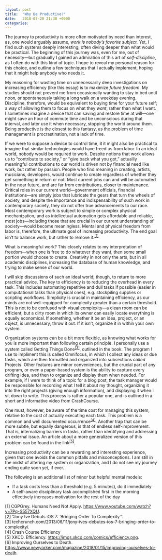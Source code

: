 ```yaml
---
layout: post
title:  "Why Be Productive?"
date:   2018-07-20 21:38 +0900
categories:
---
```


The journey to productivity is more often motivated by need than interest, as, one would arguably assume, *work is nobody’s favorite subject.* Yet, I find such systems deeply interesting, often diving deeper than what would be practical. The beginning of this journey was, even for me, out of necessity—but gradually I gained an admiration of this art of *self-discipline*, as I often do with this kind of topic. I hope to reveal my personal reason for this choice, and outline a few techniques that I actually implement, hoping that it might help anybody who needs it.

My reasoning for wasting time on unnecessarily deep investigations on increasing efficiency (like this essay) is to maximize *future freedom*. My studies should not prevent me from occasionally wanting to stay in bed until noon, or spontaneously taking a long walk on a weekday evening. Discipline, therefore, would be equivalent to buying time for your future self; a way of allowing them to focus on what they *want*, rather than what I want. I sometimes imagine a device that can saving and restore time at will—one might save an hour of commute time and be unconscious during that interval, and later use it when necessary, stopping the world around them. Being productive is the closest to this fantasy, as the problem of time management is procrastination, not a lack of time.

If we were to suppose a device to control time, it it might also be practical to imagine that similar technologies would have freed us from labor. In an ideal world, nobody would be required to work. Despite notions that work allows us to “contribute to society,” or "give back what you got,” actuallly meaningful contributions to our world is driven not by financial need like work, but rather by passion. People who find meaning in creating, artists, musicians, developers, would continue to create regardless of whether they get something in return or not. Most current jobs can and will be automated in the near future, and are far from contributions, closer to maintenance. Critical roles in our current world—government officials, financial institutions—are simply jobs that lubricate the gears that turn the wheels of society, and despite the importance and indispensability of such work in contemporary society, they do not offer true advancements to our race. Most contemporary work is subject to simple or complex physical mechanization, and as intellectual automation gets affordable and reliable, most jobs—including those that are crucial in our current understanding of society—would become meaningless. Mental and physical freedom from labor is, therefore, the ultimate goal of increasing productivity. The end goal isn’t to balance work, but rather to remove it.<sup>[[1]](#1)</sup>

What is meaningful work? This closely relates to my interpretation of freedom—when one is free to do whatever they want, then some small portion would choose to create. Creativity in not only the arts, but in all academic disciplines, increasing the database of human knowledge, and trying to make sense of our world.

I will skip discussions of such an ideal world, though, to return to more practical advice. The key to efficiency is to reducing the overhead in every task. This includes automating repetitive and dull tasks if possible (easier in computational tasks than physical ones), e.g. stockpiling supplies or scripting workflows. Simplicity is crucial in maintaining efficiency, as our minds are not well-equipped for complexity greater than a certain threshold. This is not to be confused with visual complexity—a clean room can be efficient, but a dirty room in which its owner can easily locate everything is equally economical. If something, whether it be an idea, project, or an object, is unnecessary, throw it out. If it isn’t, organize it in within your own system.

Organization systems can be a bit more flexible, as knowing what works for you is more important than following certain principle. I personally use a system called Getting Things Done<sup>[[3]](#3)</sup>, outlined in the book. The program I use to impliment this is called Omnifocus, in which I collect any ideas or due tasks, which are then formatted and organized into subsections *called* Projects. Other features are minor conveniences, but the crucial part of any program, or even a paper-based system is the ability to capture every drifting idea, and then to organize and display them when needed. For example, if I were to think of a topic for a blog post, the task manager would be responsible for recording what I tell it about my thought, organizing it into the right projects (giving enough information), and displaying it when I sit down to write. This process is rather a popular one, and is outlined in a short and informative video from CrashCourse.

One must, however, be aware of the time cost for managing this system, relative to the cost of actually executing each task. This problem is a common and well documented occurrence<sup>[[4]](#4)</sup>. Another trap that can be more subtle, but equally dangerous, is that of endless self-improvement. That is, internalizing barriers in tasks, rather than identifying and addressing an external issue. An article about a more generalized version of this problem can be found in the link<sup>[[5]](#5)</sup>.

Increasing productivity can be a rewarding and interesting experience, given that one avoids the common pitfalls and misconceptions. I am still in the midst of altering my system or organization, and I do not see my journey ending quite soon yet, if ever.

The following is an additional list of minor but helpful mental models:
- If a task costs less than a threshold (e.g. 5 minutes), do it immediately
- A self-aware disciplinary task accomplished first in the morning effectively increases motivation for the rest of the day


<a name="1">[1]</a> CGPGrey. Humans Need Not Apply. https://www.youtube.com/watch?v=7Pq-S557XQU. <br />
<a name="2">[2]</a> “Jony Ive Debuts iOS 7: ‘Bringing Order To Complexity’”. <br />
<a name="3">[3]</a> techcrunch.com/2013/06/11/jony-ives-debutes-ios-7-bringing-order-to-complexity/. <br />
<a name="4">[4]</a> Crash Course Efficiency <br />
<a name="5">[5]</a> XKCD. Efficiency. https://imgs.xkcd.com/comics/efficiency.png. <br />
<a name="6">[6]</a> Improving Ourselves to Death. https://www.newyorker.com/magazine/2018/01/15/improving-ourselves-to-death. <br />
